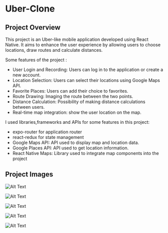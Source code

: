 # Uber-Clone

## Project Overview

This project is an Uber-like mobile application developed using React Native. 
It aims to enhance the user experience by allowing users to choose locations, 
draw routes and calculate distances.

Some features of the project :
- User Login and Recording: Users can log in to the application or create a new account.
- Location Selection: Users can select their locations using Google Maps API.
- Favorite Places: Users can add their choice to favorites.
- Route Drawing: Imaging the route between the two points.
- Distance Calculation: Possibility of making distance calculations between users.
- Real-time map integration: show the user location on the map.
  
I used libraries,frameworks and APIs for some features in this project:
- expo-router for application router
- react-redux for state management
- Google Maps API: API used to display map and location data.
- Google Places API: API used to get location information.
- React Native Maps: Library used to integrate map components into the project

## Project Images

![Alt Text](./assets/project/1.jpg)

![Alt Text](./assets/project/2.jpg)

![Alt Text](./assets/project/3.jpg)

![Alt Text](./assets/project/4.jpg)

![Alt Text](./assets/project/5.jpg)

